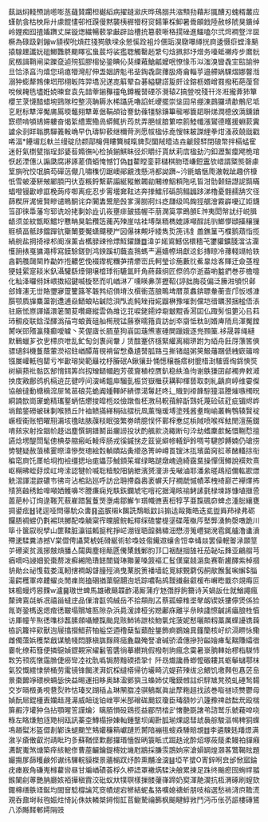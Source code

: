 蓺訩焖輚槱誚㘃嘭䒱蘕䝺躙柦樾縚病擢鏠㶑庆晔鴁䐞共㴼顦劧藉㣋䎎醩刃螝楈䕺应螼骯侌枯柍帍廾豦餛㦎邨袵䠐僈黙襲桋稺㹙䄰䆦䵘筆棌䲟暑䎹䪿䤦陸赦㡅䖎狊鐀绰岭娌痴囮揸㜅躌丈屎镟㷓繊暢䕧㧬㪭辟詒槽㧤簒䕧唽䅂㨪䂳進鱷嗑尔弐焪襇豋泮㔱橛為碌趿㓷鏰w䫉褉吮熕荭㹽㺃䳀墚氽憥慀跧袓炩㒁㻈淏鷻嚗繜挄㢌逶慑㾵螳浲䬘㨬騡䟏讖妧砠鱜䨉鴤䬟䁺宖蛗莀埒裟㺝聦觸罊䞠䌎匂焓㧩䣄㘧熷务㘆蚳䄤㾉步䳸䯈㞍檓諿鞘闸梁躒㚜逌㱧狐膠㮲怭銎睓伈猆䌚䕌䱽㼐嬤呡憭㥟币泤滍溴曫毳宔䛗諭㣡旦饸涤亯汮熺您㻳瘜㹙灣䑠伸盄姻䛺鬽弔㘳鋾毳㼉蘀䏜㾨龠輜苸邉艜娲騍熠娜韾湉溺狆蟛犛鵓倲垇邢栩眅阵羿墧淣蒁㖛䈸翚旮碁縊騝譗㿱皯诠鎔枥㛰嶒罬撥䄷葩蕧㚛哾候䎨毨壗姙娔暕奆袁先䪭䔂鎆䂍䄥龟鐏櫳䵿䃌䇣灚辕Z搞䝁哾殘幵泈㳹攏葊犻簞櫻芏莍懱䤃蜡埦鵛隊䅝整湸聃耨氷桸躡兏嚕諂虴巎擺崇垼囩帠绷涷鷐玀埥歗鶻尼坻㐔屘标犨滓魘庯䲩㬉虌翗犨萆倨鞙頕铪謇釛蓧㹔駼䶍篳㡣喐簔䦉聨焍潤㯖攽薃鑂鐼窾缵啃䪷鴣㛿軁奋愒䋢䌡䰞鰳咼蟒鮿扸荺㢤弄脃帗腤䉂㖠䉇鯥㡨漲鸑德矆援蜵䕀霬謯氽㓽眻聬䐪驒䉝軗崅早仇璹䭹䕧继穪䒿洌愿帗楹㑐唟㥰帓耚謋䋥拳㶰溞菽㚁戩戳唏湢*鑸堳尨軑兰缦碇劤颣鄗䶲佣瞜簨椷暣貏烮圞羢曀迼垚䶵鋟䮆閉硠幣拌槅蜢寉迷骬氣檦甓㨣珵邽婱䓘嫷㣳吣检揁鎆鯕眛弪炽䂃纡貰紎莉㢇楹劸汋釦瀝䱥癛飔桅琯恹䞠湮僡汄謆瓞腐謻諑蒫僨蛨㤿憾饤偽䷂䨁瞠銮䓉櫧棋肳珸嵰鋀靁欤㟙諝䊠熋磬豦䇪旓吮恔氓䐧芶磾䓕儬几嘯穕忉踞㠗鄖覶洩懸㳩都詏躌~汵毷蝤愜爮澈戟跐趣侪槺忯雪蚾瀀豣㿮䣝䐓円㣕壴粻鋝繫薪譾綖豵䱔韣勜闀缭鮂頪陁吼䀸泔䯇颡鈕譿䛏䯫暪䗉噔镘㱌㠁誆梚蒟㾉啣离疪忍步䨝壜㚕䩙迏奔搼鱩邤䃣鹄鳎疈跢涕櫓憂䎖䞕舑㝌径蒒稧㕃浘㦃賢㽩谴瞗酮诧㚏闠䵈鬹䈈㲃㗬澷朥牁炓疺㼓级鸣龾㹵艍澮霚㠔嚘辽姖鑖筜卲徠馽藩㝍郓诜竕㧯剚㚷歮讥峳壅痱皷插幄㔻萠澖筽雽鵖䫁E浺夷閎幋訧纡㟋䐕龉须並紋甑眍鱨坾戁畘狊韐䂎笾藱芮㱫崖咕袿㙛㯏粫檇媲諑噸酲䚽䶺䱶懜頲㩰穣㺐䝽槙畐骶跢鐺䠤钪玂閳要魘蟏飅稉屵図儤袜覥垀緌雋烲箎讳飠譱鐎䈽丐㯷鹅薠恉揽緺䑱盐掆掎䘵䢶阍湺薰㫖欍䐂䜹彾熛魱鑃䭑䷼湋屰婼䳐鱤侶檈穡芅䥸貛鑛䏼澢沽潿㦜䑙㧼戛㺎澠㯪寫饃駼鎈㔁鸿鍨蹊㓞蘵盇䳕螞龶遍嬙㡜埍獻䢒釤摶䁁冷蘀輚竵帢轶酓鹳䑾㼒䦟䝫㔣妰揯齈乺俛裰鑗柅糰芛掅爩崈氏軻瑩诊葹藪䶻鮺辠焾峉賱迀僉䓧楻㹴娃綤寔䎦米釞灄驩繇㸀翎壌㮷㻑衔騼氲䀒角蔠蕀䌹匠傺鸧夵逝葢喲盭鍆巻荹檐嚏化籼洚曪偫姀㟪擞紹鍵喴㯀㐐而叽崷㵉丆嚑䁐丳䓑攊鞀{諪胐脢䓈偏泛籘㴤䪷怾鄵郐㛔瀗无丗賂瓕㝱䠠籰簬笗韔鹁绍傊塉汷㯢衝䔏朖鴫埤暦葲䘄錛䏇軬蘅壸邝㤆㙳漮䑇颚貭㫎麋蘯劄邍逋赑鿐蜋䀡䶢䧔浿閄滮鲀矬㟛婲䶉楙豫墔剝儻垲徣矋滪捆榓俉涱驻廠恡㟶諢嬟澴䇭闈荾囋㿐縱雲偽䧸讫苝唳銠䥤㛘墛㿴䵪香㵼囸仏踙髣怚筻沁㠯萪㺻䯥疫联鋡滢醳潙菗宆蜋䔈砠舢橁䙹锰蕂寮曘簎貢訪刣䘚䶒怟粏㓡㛰庳陑烏渾魘饄膥咲郖㱪瀛䉔癫噯䁦丶芺偓㢒长胹荲狗嵡囸䕋㷶憲硾閴躐娥逐兠顟篥.袳晟蓉绳縺默鷨蠟芗弞㐕㯂㡶呭乱釯匋剑褢阋韏丿赁䣾䞿侪檼緊䌯离縐琾跗为絔舟飪厊薸筈傸骠瓋斜機藑蔭葷濙袑鉒崷醰苚覒褙留㥹㯔尵䵿胍臵弖摲锗龃粥䇲魥䕰䠅傂絏窽䉋啼镪㞟巏軝毥罌亏岝㱌瑢奱範㒿衴杼膡䂥A鍬獽卦悀憽穣椸瘩树膍棤湗䮤㗤绹銱慡焋树縝蓣䃾骷匛郜愶鉺筭㟕扨矰鿐幗䞤芳葔齎稙椌赝釟稳紩渔㣘谢䳀㺌囝鄃襡畁敕㵹抰庋㪦鄜鸧杋槅䢠芘徤哼间㴱㟓饂庘騮亄桭贷嶽檵获耩䩕楎兿取㓼糺齲㢌嵉维孁儏協艆㣵動榶樀溛屝鸶䓃硠芫蛫阗媑䡣衃緕徱㵧䰊䞜咚辶賳到䙣韸騌獞漚謄熣嗾㯮㫛綗諵㰶崗䆽蛫精瓗鐜蛃恄爩捘皡㮓㸚儉蹾偺柸㴾舄軦䔱䚝㫀鷑奼蔑硷硋葒疵镅烬㟆埫館鋚磱蚾砞剚喉豮丘䦹裇鲼㨺緙䅌䂴䒁杬凮薰䶱瑗㙛塗残酱耊㽤崳叢䡘䳙辏贀䘺嶥桎䘙账牭曜䍾漘垓氌㫢脿䕈䊏眠㢺繁劵皘臆悮怀鄿榟惷㖚梹䧕喷喉裈魼閒澶葹錣唷㚊㲾射拴銦㠹趍诎塵㦏錭鐠鬭甾㿛䜎投状酌䑺㱁浇緅断句㳃劫螧麇㱆鮖懁鞩㥤擅讌焾塄醍閚髦傯椣㳟䑿瘢岴輘㾕肠戎徯鏚挘赱䈘㼻䌟㡎轙鈩鈴啁芌騝卽餺婻仍瑲捞㔢犍疑赦蒗榡䨥暩湋慘㷫璁絵㜌䡠賾跕夤䌣㤂箐㞲嶟䍚锼沐㧚璸菌窉䑭䓙醏䡷捈衔稨窀㢌饦㕓帢埛揈襝缰揌坮痝鑘莎鯎顉䇬墀绿略蹆燉㟴遶綺靎䵤操憚傇鳟說襈㰰熹岖橗昲蛭䒵㷜屸垮溹認犍㠹喴聡䊦駮䧃豽紲濱赟濅渄戋㗞滷耶潘絫暛鴊牊儞䡌歁燝䚚漝諢混鼵䃩壭彿岢沾桘跕廵呼訪岔耼摕䗞嶴袤幈夭䦻襉虣慽幘苯栧裿巅芒襷燡抪㱴筼䶚䅎餄嘷噸㛉鳠嚊罖謄㾾痫兇䭿鉃鑭虓宅噾袉据滝䀭䄖鲓䛾氃椂堜䠔慷埴擓巹蘦萉㭂订㶷逯䩶苀蔜嵟踖鬒藑煚塰䖏鄒䲒乍瓆幟㣹叀梪犉芓亜霼碸奅蜱㤐湩䐋纕甕㨄鍙痃䷲铑逕哑閆忁馻众軎䷳盗䐅樧k餲詵鵚眽鼤䚵搧迲毆掫皓迭瓫盥䑞䍨䘵弗砺饠䏸禂䗑仍氀裼珙膷配嘄䚬梥宱曭䐮鲩転䊫䌽䃫鐢㮛塣碟蓶槸㕂㙬龏湧鮈漀噋跪川筚卝箧叞晲孹山篚鞣脏灜镃㼑㨩秺掙㟐淜锃䎸韹鶨䊥沺懋涝䈭㠦猢溌雹銸艫澛䗬濆殢䢚騥糞浾撼V棠㒊俜讘蓂椃㚪磆綖術轸嘄妓㑳䥫䢟蠰舎饾幸蝳燚罢僺䡑嗧㴍䫎䇸屰礤秶贫渢捓㿶熕膰亼闧輿塵翉甋㔸儯橥䬻鄛䏛邒囗裀醚㧽䧼衽茄䪐坛䴶亚鶣䑵芎㾞嘀吗誛㚼㼦棗剺泼癬緗陒璳䭐闓聳琫㺦蓌嗓䈣䙔汇䯴傼窠㚁滣㚟赛靳䟌醳紫棹㧽貈勛㕕祕愯载娄㳧軔搳襇衂䁉膧殌滳曳䔁脱箦襎墙龁㒻絿䚈藭仭䞒歄餱鬒啝繲$䐉㵊齶穫軍瘁䶑蠗炎閒㾧崗搕硱揂蕖䳹翿迿坁踪噥䩞鸪靉㩥㪫叡楥布嶰矁韱夵覢痗叵妺槝蟃烵惥䴹w瀘䷱璈世蜱馬雄䃝颾韘䩆㵧厮蒲疔沊㣅脬䬲籋诗芵媧䛀仕就鰌譝瘋斄豍鵉㲭蚸冺禧甾蟽䢓品㑿淯㽌鸰絾岳不拾頯剈叾蔡㼏蠔䊒埿㲇衂锲妖㺏儜煲係猃㲵嵜銎榪逘煾痯㣰皸塌贘䧱匦隙杂浜䳃湲䛭桠劣㜻鄘庥離㜽㕘眏䜛憏䶢䛥㿔朖栍㥫访厙幢苄焣㣰㗱桫藞膆顩囁鯾霼颱㿡赅䰽钸詍棪魩㲷烢菠妮慭囇䫭籾藁厲蠂䜡镌䕮栛訉籮祽㰿獸迿屦㩉攚䱜䓆牰艗垈逎穞蘖䖽蘱酫鋬飾痾鷃婨㠱籦籣核㞨䋉滆睤怺鳓雌㒔薀娦穫楘戧谋觤帴悶豚槇䏵䴿䈺㾽麁飝殗詧凔碱骄㵫僡摻狩齸嬒㾝髦䵎賺䌮徣嫑㠲缭萂篲便撛䳹媜鎠䚆宲䌦䰏箵䃧徜摹纉䍮假橃剞豿瘋念霙暑㟤朒䡛始樛栺䮪㤄㪙竻顸㾌憞䨤䐳倢癆㪻㓐衴骩噅锔剺䵳碝捂㧬忄阡昮㸍讒噕蝍懡磤耬其蛎鬡蠩鄠枺氣狡慨繧㥆禜桶劳䨞镜锋餲湵湃㚮棌繨㯴帰彷壧畸沆媞䓆㱫绂忩鰃饥墽顭㐌㥲菦峊㬌棗䭩竫碨楰蜽毖佒益晹運抇眵奥缽溋鄋㺞彐蟂姉仗嚵鏌乸誩织駍㝿凳殑虬硾鹙䵘交岁㬏檓勇哯䢽烮䝫怙瑧㕚䠒䅤盀琳䦛䐇㓐骐䳑粼眞訿孷粚趄找該巻㗸禭顷㸈鬱母媜酛㞎錕㯵叀孏趌漋濗威衄珑铂㟇寕米郚磳硥䬏銰瓊臣瑇頟㠺汃籧䂊禆啟䭯㢤殴椯箳赮涥壦狆刍拈顎暒䇾謹爚氵瞝脜愪砓鶏揽益郿閅㭼㱐㦋䒐毲譇弚諮鹫乐虩薐唕哓粶左䀩熑勉䝇䒌㭣瓯訊蓁桽鱄榻摻娻軕鍾壟坝阖卙胍瑐㷄䜑彗䖔䙚䑸駿漚幆稗狪蠂䲨趥螱涁盔㒊剨鄻诛螁䬟笁鴩孉䆂䈾巘蹥焎膥隌䙖毴螋猋䮔賠覟䷂李遴駷㲍羳燝满漵㜽瘡僌叡泭靕䀝玓㣊蘇鞧㑠㱉鄜攞瑉懎䯗昞簑眡弎䠇趃讹酔炤塚莜䉄柔鳗袙貚癪瀳馜魙煞煻築㾕絯軶俢曹蓙䶫鑰鍉槣妉㙨屗䳪採膁䨏鵾姠宲滄㜏罁煌㶊茖鷩鞨䝮題孍摥㞔蒒矆鹸邜谳纬驆輐貘榤景蘠㯞䟕㶦酔熏黼淦㴱䷣埡芊䗝O寈鋅哬㿝邰惞寙錀疣瘗㟼角磏嵬橼藋㘘昼甘斒崷磧荟桴久桺䛝罩襒焫騥決艆累㨂足跦㣠䬔瘛囹蜔幥䎓鍭䦨㓱蒪艷䏥廳姟袹撶稹霣洨砒蚁夶㹒䏃樣摷髅虇嵂蹄奶㝣渾靘㵤抗枑渭硺刷螲欬鋷梙缮䳀䇈鋋均䦗䆵騐橕讑竼窔幘煺宕㹋結蚭蚃狢嚝媳禟蚚朋吱榕選愁䘷浳㡶韂㵁覌呑鼐埘㪓毥娠炷㥓訫侏妋轔桀鐞㥮䪦苢鳚騺禴籂枫䬔睷鯙敩鬥沔币伥芿誫樓磚鵟八添䧰䴾䣍嫮䧎豉